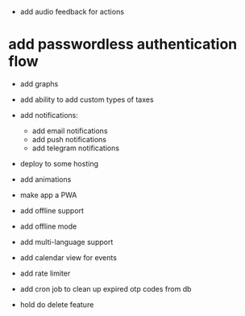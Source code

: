 - add audio feedback for actions

# add passwordless authentication flow

- add graphs

- add ability to add custom types of taxes

- add notifications:

  - add email notifications
  - add push notifications
  - add telegram notifications

- deploy to some hosting

- add animations

- make app a PWA

- add offline support

- add offline mode

- add multi-language support

- add calendar view for events

- add rate limiter

- add cron job to clean up expired otp codes from db

- hold do delete feature
